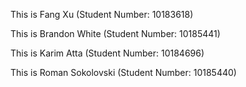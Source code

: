 This is Fang Xu (Student Number: 10183618)

This is Brandon White (Student Number: 10185441)

This is Karim Atta (Student Number: 10184696)

This is Roman Sokolovski (Student Number: 10185440)
